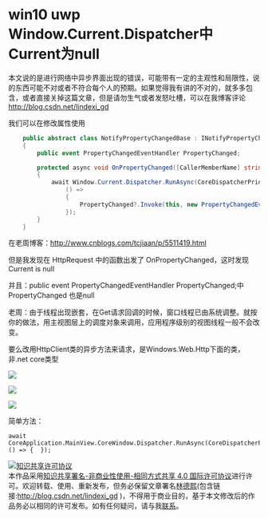 
# win10 uwp Window.Current.Dispatcher中Current为null

本文说的是进行网络中异步界面出现的错误，可能带有一定的主观性和局限性，说的东西可能不对或者不符合每个人的预期。如果觉得我有讲的不对的，就多多包含，或者直接关掉这篇文章，但是请勿生气或者发怒吐槽，可以在我博客评论 http://blog.csdn.net/lindexi_gd

<!--more-->


<!-- CreateTime:2018/8/10 19:16:53 -->


<div id="toc"></div>

我们可以在修改属性使用

```csharp
    public abstract class NotifyPropertyChangedBase : INotifyPropertyChanged
    {
        public event PropertyChangedEventHandler PropertyChanged;

        protected async void OnPropertyChanged([CallerMemberName] string propName = "")
        {
            await Window.Current.Dispatcher.RunAsync(CoreDispatcherPriority.High,
                () =>
                {
                    PropertyChanged?.Invoke(this, new PropertyChangedEventArgs(propName));
                });
        }
    }
 ```

在老周博客：http://www.cnblogs.com/tcjiaan/p/5511419.html

但是我发现在 HttpRequest 中的函数出发了 OnPropertyChanged，这时发现 Current is null
 
并且：public event PropertyChangedEventHandler PropertyChanged;中 PropertyChanged 也是null

老周：由于线程出现嵌套，在Get请求回调的时候，窗口线程已由系统调整。就按你的做法，用主视图层上的调度对象来调用，应用程序级别的视图线程一般不会改变。

要么改用HttpClient类的异步方法来请求，是Windows.Web.Http下面的类，非.net core类型


![](http://cdn.lindexi.site/34fdad35-5dfe-a75b-2b4b-8c5e313038e2%2F2017718194348.jpg)

![](http://cdn.lindexi.site/34fdad35-5dfe-a75b-2b4b-8c5e313038e2%2F201771819441.jpg)

![](http://cdn.lindexi.site/34fdad35-5dfe-a75b-2b4b-8c5e313038e2%2F2017718194411.jpg)

简单方法：

```
await CoreApplication.MainView.CoreWindow.Dispatcher.RunAsync(CoreDispatcherPriority.Normal, () => {  });
```






<a rel="license" href="http://creativecommons.org/licenses/by-nc-sa/4.0/"><img alt="知识共享许可协议" style="border-width:0" src="https://licensebuttons.net/l/by-nc-sa/4.0/88x31.png" /></a><br />本作品采用<a rel="license" href="http://creativecommons.org/licenses/by-nc-sa/4.0/">知识共享署名-非商业性使用-相同方式共享 4.0 国际许可协议</a>进行许可。欢迎转载、使用、重新发布，但务必保留文章署名[林德熙](http://blog.csdn.net/lindexi_gd)(包含链接:http://blog.csdn.net/lindexi_gd )，不得用于商业目的，基于本文修改后的作品务必以相同的许可发布。如有任何疑问，请与我[联系](mailto:lindexi_gd@163.com)。